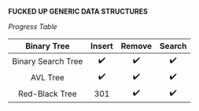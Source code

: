 **FUCKED UP GENERIC DATA STRUCTURES**

*Progress Table*

| Binary Tree        | Insert             | Remove             | Search             |
| :----------------: | :----------------: | :----------------: | :----------------: |
| Binary Search Tree | :heavy_check_mark: | :heavy_check_mark: | :heavy_check_mark: |
| AVL Tree           | :heavy_check_mark: | :heavy_check_mark: | :heavy_check_mark: |
| Red-Black Tree     | 301                | :heavy_check_mark: | :heavy_check_mark: |